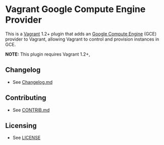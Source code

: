 # Vagrant Google Compute Engine Provider

This is a [Vagrant](http://www.vagrantup.com) 1.2+ plugin that adds an
[Google Compute Engine](http://cloud.google.com/compute/) (GCE) provider to
Vagrant, allowing Vagrant to control and provision instances in GCE.

**NOTE:** This plugin requires Vagrant 1.2+,

## Changelog
 * See [Changelog.md](https://github.com/erjohnso/vagrant-gce/blob/master/Changelog.md)

## Contributing
 * See [CONTRIB.md](https://github.com/erjohnso/vagrant-gce/blob/master/CONTRIB.md)

## Licensing
 * See [LICENSE](https://raw.github.com/erjohnso/vagrant-gce/master/LICENSE)

